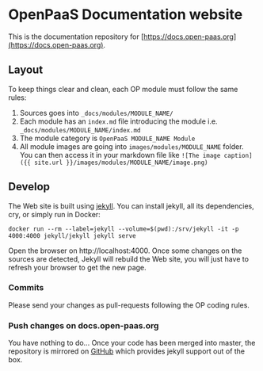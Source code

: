 # OpenPaaS Documentation website

This is the documentation repository for [https://docs.open-paas.org](https://docs.open-paas.org).

## Layout

To keep things clear and clean, each OP module must follow the same rules:

1. Sources goes into `_docs/modules/MODULE_NAME/`
2. Each module has an `index.md` file introducing the module i.e. `_docs/modules/MODULE_NAME/index.md`
3. The module category is `OpenPaaS MODULE_NAME Module`
4. All module images are going into `images/modules/MODULE_NAME` folder. You can then access it in your markdown file like `![The image caption]({{ site.url }}/images/modules/MODULE_NAME/image.png)`

## Develop

The Web site is built using [jekyll](https://jekyllrb.com/). You can install jekyll, all its dependencies, cry, or simply run in Docker:

```
docker run --rm --label=jekyll --volume=$(pwd):/srv/jekyll -it -p 4000:4000 jekyll/jekyll jekyll serve
```

Open the browser on http://localhost:4000. Once some changes on the sources are detected, Jekyll will rebuild the Web site, you will just have to refresh your browser to get the new page.

### Commits

Please send your changes as pull-requests following the OP coding rules.

### Push changes on docs.open-paas.org

You have nothing to do... Once your code has been merged into master, the repository is mirrored on [GitHub](https://github.com/linagora/openpaas-doc) which provides jekyll support out of the box.
